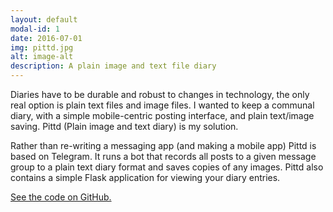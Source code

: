 ```yaml
---
layout: default
modal-id: 1
date: 2016-07-01
img: pittd.jpg
alt: image-alt
description: A plain image and text file diary
---
```


Diaries have to be durable and robust to changes in technology, the only real option is plain text files and image files. I wanted to keep a communal diary, with a simple mobile-centric posting interface, and plain text/image saving. Pittd (Plain image and text diary) is my solution.

Rather than re-writing a messaging app (and making a mobile app) Pittd is based on Telegram. It runs a bot that records all posts to a given message group to a plain text diary format and saves copies of any images. Pittd also contains a simple Flask application for viewing your diary entries.

[See the code on GitHub.](https://github.com/Buntworthy/Pittd)
